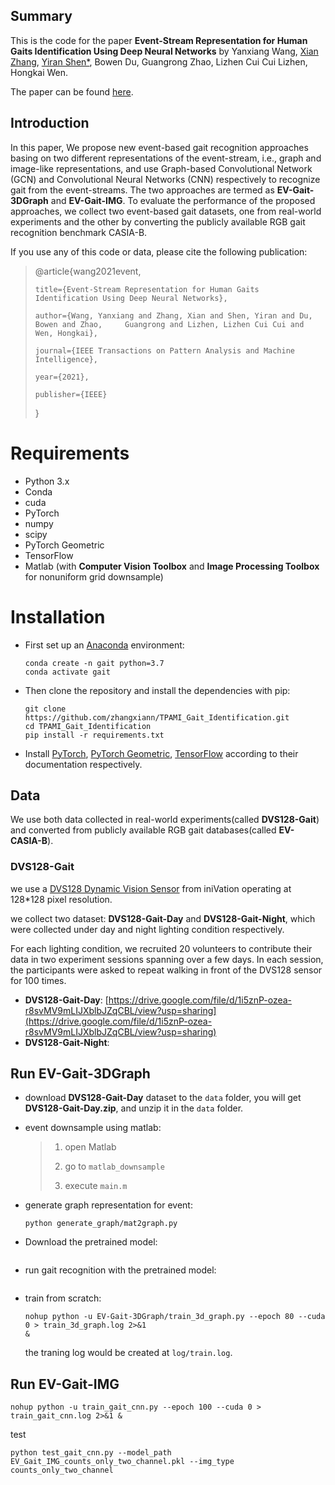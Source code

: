 ## Summary

This is the code for the paper **Event-Stream Representation for Human Gaits Identification Using Deep Neural Networks** by Yanxiang Wang, [Xian Zhang](https://blog.zhangxiann.com/), [Yiran Shen*](http://yiranshen.academic.site/), Bowen Du, Guangrong Zhao, Lizhen Cui Cui Lizhen, Hongkai Wen.

The paper can be found [here](http://academic0202101180gpyi.images.academic.site/eventstream%20representation%20early%20access%20version.pdf).



## Introduction

In this paper, We propose new event-based gait recognition approaches basing on two different representations of the event-stream, i.e., graph and image-like representations, and use Graph-based Convolutional Network (GCN) and Convolutional Neural Networks (CNN) respectively to recognize gait from the event-streams. The two approaches are termed as **EV-Gait-3DGraph** and **EV-Gait-IMG**. To evaluate the performance of the proposed approaches, we collect two event-based gait datasets, one from real-world experiments and the other by converting the publicly available RGB gait recognition benchmark CASIA-B.



If you use any of this code or data, please cite the following publication:

> @article{wang2021event,
> 
>     title={Event-Stream Representation for Human Gaits Identification Using Deep Neural Networks},
>   
>     author={Wang, Yanxiang and Zhang, Xian and Shen, Yiran and Du, Bowen and Zhao,     Guangrong and Lizhen, Lizhen Cui Cui and Wen, Hongkai},
>   
>     journal={IEEE Transactions on Pattern Analysis and Machine Intelligence},
>   
>     year={2021},
>   
>     publisher={IEEE}
>   
> }



# Requirements

- Python 3.x
- Conda
- cuda
- PyTorch
- numpy
- scipy
- PyTorch Geometric
- TensorFlow
- Matlab (with **Computer Vision Toolbox** and **Image Processing Toolbox** for nonuniform grid downsample)



# Installation

- First set up an [Anaconda](https://www.anaconda.com/) environment:

  ```
  conda create -n gait python=3.7
  conda activate gait
  ```

  

- Then clone the repository and install the dependencies with pip:

  ```
  git clone https://github.com/zhangxiann/TPAMI_Gait_Identification.git
  cd TPAMI_Gait_Identification
  pip install -r requirements.txt
  ```

- Install [PyTorch](https://pytorch.org/get-started/locally/), [PyTorch Geometric](https://pytorch-geometric.readthedocs.io/en/latest/notes/installation.html), [TensorFlow](https://www.tensorflow.org/install) according to their documentation respectively.



## Data

We use both data collected in real-world experiments(called **DVS128-Gait**) and converted from publicly available RGB gait databases(called **EV-CASIA-B**).


### DVS128-Gait

we use a [DVS128 Dynamic Vision Sensor](https://inivation.com/support/hardware/dvs128/) from iniVation operating at 128*128 pixel resolution.

we collect two dataset: **DVS128-Gait-Day** and **DVS128-Gait-Night**, which were collected under day and night lighting condition respectively.

For each lighting condition, we recruited  20 volunteers to contribute their data in two experiment sessions spanning over a few days. In each session, the participants were asked to repeat walking in front of the DVS128 sensor for 100 times.

- **DVS128-Gait-Day**: [https://drive.google.com/file/d/1i5znP-ozea-r8svMV9mLIJXblbJZqCBL/view?usp=sharing](https://drive.google.com/file/d/1i5znP-ozea-r8svMV9mLIJXblbJZqCBL/view?usp=sharing)
- **DVS128-Gait-Night**: 



## Run EV-Gait-3DGraph

- download **DVS128-Gait-Day** dataset to the `data` folder, you will get **DVS128-Gait-Day.zip**, and unzip it in the `data` folder.


- event downsample using matlab:

  > 1. open Matlab
  >
  > 2. go to `matlab_downsample`
  >
  > 3. execute `main.m`

- generate graph representation for event:

  ```
  python generate_graph/mat2graph.py
  ```
  

  
- Download the pretrained model:

  ```
  
  ```




- run gait recognition with the pretrained model:

  ```
  
  ```

- train from scratch:

  ```
  nohup python -u EV-Gait-3DGraph/train_3d_graph.py --epoch 80 --cuda 0 > train_3d_graph.log 2>&1 
  &
  ```
  
  the traning log would be created at `log/train.log`.





## Run EV-Gait-IMG



```
nohup python -u train_gait_cnn.py --epoch 100 --cuda 0 > train_gait_cnn.log 2>&1 &
```



test

```
python test_gait_cnn.py --model_path EV_Gait_IMG_counts_only_two_channel.pkl --img_type counts_only_two_channel
```

